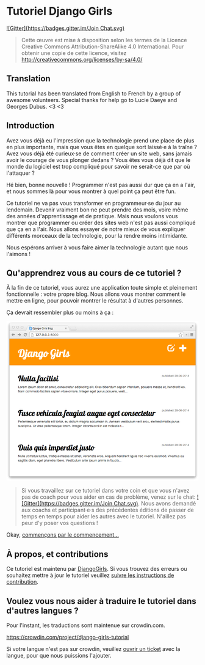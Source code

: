 # Tutoriel Django Girls

[![Gitter](https://badges.gitter.im/Join Chat.svg)](https://gitter.im/DjangoGirls/tutorial?utm_source=badge&utm_medium=badge&utm_campaign=pr-badge&utm_content=badge)

> Cette œuvre est mise à disposition selon les termes de la Licence Creative Commons Attribution-ShareAlike 4.0 International. Pour obtenir une copie de cette licence, visitez http://creativecommons.org/licenses/by-sa/4.0/

## Translation

This tutorial has been translated from English to French by a group of awesome volunteers. Special thanks for help go to Lucie Daeye and Georges Dubus. <3 <3

## Introduction

Avez vous déjà eu l'impression que la technologie prend une place de plus en plus importante, mais que vous êtes en quelque sort laissé·e à la traîne ? Avez vous déjà été curieux·se de comment créer un site web, sans jamais avoir le courage de vous plonger dedans ? Vous êtes vous déjà dit que le monde du logiciel est trop compliqué pour savoir ne serait-ce que par où l'attaquer ?

Hé bien, bonne nouvelle ! Programmer n'est pas aussi dur que ça en a l'air, et nous sommes là pour vous montrer à quel point ça peut être fun.

Ce tutoriel ne va pas vous transformer en programmeur·se du jour au lendemain. Devenir vraiment bon·ne peut prendre des mois, voire même des années d'apprentissage et de pratique. Mais nous voulons vous montrer que programmer ou créer des sites web n'est pas aussi compliqué que ça en a l'air. Nous allons essayer de notre mieux de vous expliquer différents morceaux de la technologie, pour la rendre moins intimidante.

Nous espérons arriver à vous faire aimer la technologie autant que nous l'aimons !

## Qu'apprendrez vous au cours de ce tutoriel ?

À la fin de ce tutoriel, vous aurez une application toute simple et pleinement fonctionnelle : votre propre blog. Nous allons vous montrer comment le mettre en ligne, pour pouvoir montrer le résultat à d'autres personnes.

Ça devrait ressembler plus ou moins à ça :

![Figure 0.1][2]

 [2]: images/application.png

> Si vous travaillez sur ce tutoriel dans votre coin et que vous n'avez pas de coach pour vous aider en cas de problème, venez sur le chat: [![Gitter](https://badges.gitter.im/Join Chat.svg)](https://gitter.im/DjangoGirls/tutorial?utm_source=badge&utm_medium=badge&utm_campaign=pr-badge&utm_content=badge). Nous avons demandé aux coachs et participant·e·s des précédentes éditions de passer de temps en temps pour aider les autres avec le tutoriel. N'aillez pas peur d'y poser vos questions !

Okay, [commençons par le commencement...][3]

 [3]: how_internet_works/README.md

## À propos, et contributions

Ce tutoriel est maintenu par [DjangoGirls][4]. Si vous trouvez des erreurs ou souhaitez mettre à jour le tutoriel veuillez [suivre les instructions de contribution][5].

 [4]: http://djangogirls.org/
 [5]: https://github.com/DjangoGirls/tutorial/blob/master/README.md

## Voulez vous nous aider à traduire le tutoriel dans d'autres langues ?

Pour l'instant, les traductions sont maintenue sur crowdin.com.

https://crowdin.com/project/django-girls-tutorial

Si votre langue n'est pas sur crowdin, veuillez [ouvrir un ticket][6] avec la langue, pour que nous puissions l'ajouter.

 [6]: https://github.com/DjangoGirls/tutorial/issues/new
